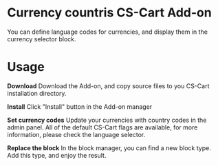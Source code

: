 Currency countris CS-Cart Add-on
=================================

You can define language codes for currencies, and display them in the currency selector block.

Usage
=========

**Download**
Download the Add-on, and copy source files to you CS-Cart installation directory.

**Install**
Click "Install" button in the Add-on manager

**Set currency codes**
Update your currencies with country codes in the admin panel.
All of the default CS-Cart flags are available, for more information, please check the language selector.

**Replace the block**
In the block manager, you can find a new block type. Add this type, and enjoy the result.
